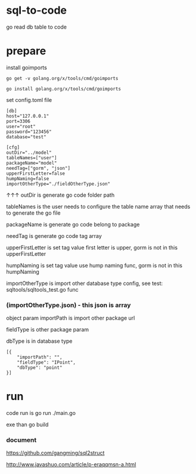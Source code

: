# sql-to-code
go read db table to code

# prepare
install goimports
```
go get -v golang.org/x/tools/cmd/goimports

go install golang.org/x/tools/cmd/goimports
```

set config.toml file
```
[db]
host="127.0.0.1"
port=3306
user="root"
password="123456"
database="test"

[cfg]
outDir="../model"
tableNames=["user"]
packageName="model"
needTag=["gorm", "json"]
upperFirstLetter=false
humpNaming=false
importOtherType="./fieldOtherType.json"
```

↑↑↑
outDir is generate go code folder path

tableNames is the user needs to configure the table name array that needs to generate the go file

packageName is generate go code belong to package

needTag is generate go code tag array

upperFirstLetter is set tag value first letter is upper, gorm is not in this upperFirstLetter

humpNaming is set tag value use hump naming func, gorm is not in this humpNaming

importOtherType is import other database type config, see test: sqltools/sqltools_test.go func

### (importOtherType.json) - this json is array

object param importPath is import other package url

fieldType is other package param

dbType is in database type

```
[{
    "importPath": "",
    "fieldType": "IPoint",
    "dbType": "point"
}]
```

# run
code run is go run ./main.go

exe than go build

### document
https://github.com/gangming/sql2struct

http://www.javashuo.com/article/p-eraqqmsn-a.html